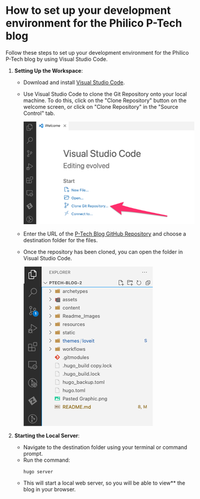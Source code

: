  # How to set up your development environment for the Philico P-Tech blog

Follow these steps to set up your development environment for the Philico P-Tech blog by using Visual Studio Code. 

1. **Setting Up the Workspace**:
   - Download and install [Visual Studio Code](https://code.visualstudio.com/).
   - Use Visual Studio Code to clone the Git Repository onto your local machine. To do this, click on the "Clone Repository" button on the welcome screen, or click on "Clone Repository" in the "Source Control" tab.

      ![Clone the repo](README_Images/clone_repo.png)

   - Enter the URL of the [P-Tech Blog GitHub Repository](https://github.com/philico-tech/ptech-blog.git) and choose a destination folder for the files.
   - Once the repository has been cloned, you can open the folder in Visual Studio Code.

      ![VS Code Files](README_Images/vscode_files.png)


2. **Starting the Local Server**:
   - Navigate to the destination folder using your terminal or command prompt.
   - Run the command:
     ```
     hugo server
     ```
   - This will start a local web server, so you will be able to view** the blog in your browser.

